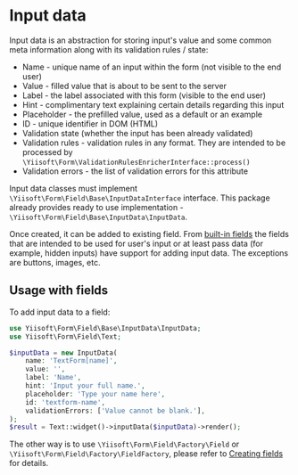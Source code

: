 # Input data

Input data is an abstraction for storing input's value and some common meta information along with its validation rules 
/ state:

- Name - unique name of an input within the form (not visible to the end user)
- Value - filled value that is about to be sent to the server
- Label - the label associated with this form (visible to the end user)
- Hint - complimentary text explaining certain details regarding this input
- Placeholder - the prefilled value, used as a default or an example
- ID - unique identifier in DOM (HTML)
- Validation state (whether the input has been already validated)
- Validation rules - validation rules in any format. They are intended to be processed by 
  `\Yiisoft\Form\ValidationRulesEnricherInterface::process()`
- Validation errors - the list of validation errors for this attribute

Input data classes must implement `\Yiisoft\Form\Field\Base\InputDataInterface` interface. This package already provides
ready to use implementation - `\Yiisoft\Form\Field\Base\InputData\InputData`. 

Once created, it can be added to existing field. From [built-in fields](built-in-fields.md) the fields that are intended
to be used for user's input or at least pass data (for example, hidden inputs) have support for adding input data. The 
exceptions are buttons, images, etc.

## Usage with fields

To add input data to a field:

```php
use Yiisoft\Form\Field\Base\InputData\InputData;
use Yiisoft\Form\Field\Text;

$inputData = new InputData(
    name: 'TextForm[name]',
    value: '',
    label: 'Name',
    hint: 'Input your full name.',
    placeholder: 'Type your name here',
    id: 'textform-name',
    validationErrors: ['Value cannot be blank.'],
);
$result = Text::widget()->inputData($inputData)->render();
```

The other way is to use `\Yiisoft\Form\Field\Factory\Field` or `\Yiisoft\Form\Field\Factory\FieldFactory`, please refer 
to [Creating fields](creating-fields.md) for details.
